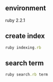 ## environment
ruby 2.2.1

## create index

```ruby
ruby indexing.rb
```

## search term

```ruby
ruby search.rb term
```
